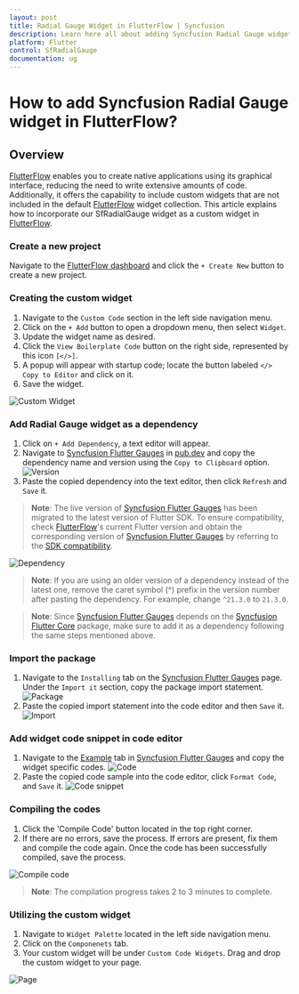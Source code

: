 ```yaml
---
layout: post
title: Radial Gauge Widget in FlutterFlow | Syncfusion
description: Learn here all about adding Syncfusion Radial Gauge widget in FlutterFlow.
platform: Flutter
control: SfRadialGauge
documentation: ug
---
```


# How to add Syncfusion Radial Gauge widget in FlutterFlow?

## Overview

[FlutterFlow](https://app.flutterflow.io/dashboard) enables you to create native applications using its graphical interface, reducing the need to write extensive amounts of code. Additionally, it offers the capability to include custom widgets that are not included in the default [FlutterFlow](https://app.flutterflow.io/dashboard) widget collection. This article explains how to incorporate our SfRadialGauge widget as a custom widget in [FlutterFlow](https://app.flutterflow.io/dashboard).

### Create a new project

Navigate to the [FlutterFlow dashboard](https://app.flutterflow.io/dashboard) and click the `+ Create New` button to create a new project.

### Creating the custom widget

1. Navigate to the `Custom Code` section in the left side navigation menu.
2. Click on the `+ Add` button to open a dropdown menu, then select `Widget`.
3. Update the widget name as desired.
4. Click the `View Boilerplate Code` button on the right side, represented by this icon `[</>]`.
5. A popup will appear with startup code; locate the button labeled `</> Copy to Editor` and click on it.
6. Save the widget.

![Custom Widget](how-to-section-images/custom-widget.png)

### Add Radial Gauge widget as a dependency

1. Click on `+ Add Dependency`, a text editor will appear.
2. Navigate to [Syncfusion Flutter Gauges](https://pub.dev/packages/syncfusion_flutter_gauges) in [pub.dev](https://pub.dev/) and copy the dependency name and version using the `Copy to Clipboard` option.
![Version](how-to-section-images/copy-version.png)
3. Paste the copied dependency into the text editor, then click `Refresh` and `Save` it.

>**Note**: The live version of [Syncfusion Flutter Gauges](https://pub.dev/packages/syncfusion_flutter_gauges) has been migrated to the latest version of Flutter SDK. To ensure compatibility, check [FlutterFlow](https://app.flutterflow.io/dashboard)'s current Flutter version and obtain the corresponding version of [Syncfusion Flutter Gauges](https://pub.dev/packages/syncfusion_flutter_gauges) by referring to the [SDK compatibility](https://help.syncfusion.com/flutter/system-requirements#sdk-version-compatibility).

![Dependency](how-to-section-images/dependency.png)

>**Note**: If you are using an older version of a dependency instead of the latest one, remove the caret symbol (^) prefix in the version number after pasting the dependency. For example, change `^21.3.0` to `21.3.0`.

>**Note**: Since [Syncfusion Flutter Gauges](https://pub.dev/packages/syncfusion_flutter_gauges) depends on the [Syncfusion Flutter Core](https://pub.dev/packages/syncfusion_flutter_core) package, make sure to add it as a dependency following the same steps mentioned above.

### Import the package

1. Navigate to the `Installing` tab on the [Syncfusion Flutter Gauges](https://pub.dev/packages/syncfusion_flutter_gauges) page. Under the `Import it` section, copy the package import statement.
![Package](how-to-section-images/copy-package.png)
2. Paste the copied import statement into the code editor and then `Save` it.
![Import](how-to-section-images/import-package-flutterflow.png)

### Add widget code snippet in code editor

1. Navigate to the [Example](https://pub.dev/packages/syncfusion_flutter_gauges/example) tab in [Syncfusion Flutter Gauges](https://pub.dev/packages/syncfusion_flutter_gauges) and copy the widget specific codes.
![Code](how-to-section-images/code-snippet.png)
2. Paste the copied code sample into the code editor, click `Format Code`, and `Save` it.
![Code snippet](how-to-section-images/Adding-code-snippent.png)

### Compiling the codes

1. Click the 'Compile Code' button located in the top right corner.
2. If there are no errors, save the process. If errors are present, fix them and compile the code again. Once the code has been successfully compiled, save the process.

![Compile code](how-to-section-images/compile-code.png)

>**Note**: The compilation progress takes 2 to 3 minutes to complete.

### Utilizing the custom widget

1. Navigate to `Widget Palette` located in the left side navigation menu.
2. Click on the `Componenets` tab.
3. Your custom widget will be under `Custom Code Widgets`. Drag and drop the custom widget to your page.

![Page](how-to-section-images/page.png)
